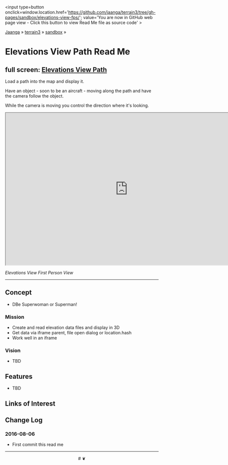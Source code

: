 <span style=display:none; >[You are now in GitHub source code view - click this link to view Read Me file as a web page]
( https://jaanga.github.io/terrain3/#sandbox/elevations-view-fps/ "View file as a web page." ) </span>
<input type=button onclick=window.location.href='https://github.com/jaanga/terrain3/tree/gh-pages/sandbox/elevations-view-fps/'; value='You are now in GitHub web page view - Click this button to view Read Me file as source code' >

[Jaanga]( http://jaanga.github.io ) &raquo; [terrain3]( https://jaanga.github.io/terrain3/ ) &raquo;
[sandbox]( https://jaanga.github.io/terrain3/#sandbox/ ) &raquo;


Elevations View Path Read Me
===


## full screen: [Elevations View Path]( https://jaanga.github.io/terrain3/sandbox/elevations-view-path/ )

Load a path into the map and display it.

Have an object - soon to be an aircraft - moving along the path and have the camera follow the object.

While the camera is moving you control the direction where it's looking.



<img src="" style=display:none; width=800 >

<iframe src="https://jaanga.github.io/terrain3/sandbox/elevations-view-fps/index.html" width=800px height=500px onload=this.contentWindow.controls.enableZoom=false; ></iframe>

_Elevations View First Person View_

***


## Concept

* DBe Superwoman or Superman!

### Mission

* Create and read elevation data files and display in 3D
* Get data via iframe parent, file open dialog or location.hash
* Work well in an iframe


### Vision

* TBD


## Features

* TBD



## Links of Interest


## Change Log

### 2016-08-06

* First commit this read me



***

<center title='Jaanga ~ your 3D happy place' >
# <a href=javascript:window.scrollTo(0,0); style=text-decoration:none; > ❦ </a>
</center>
